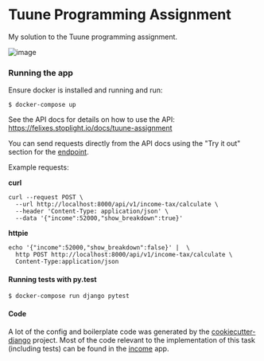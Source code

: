Tuune Programming Assignment
============================

My solution to the Tuune programming assignment.

![image](https://img.shields.io/badge/built%20with-Cookiecutter%20Django-ff69b4.svg?logo=cookiecutter%0A%20%20:target:%20https://github.com/pydanny/cookiecutter-django/%0A%20%20:alt:%20Built%20with%20Cookiecutter%20Django)


### Running the app

Ensure docker is installed and running and run:

    $ docker-compose up

See the API docs for details on how to use the API: https://felixes.stoplight.io/docs/tuune-assignment


You can send requests directly from the API docs using the "Try it out" section for the [endpoint](https://felixes.stoplight.io/docs/tuune-assignment/tuune-assignment-api.yaml/paths/~1api~1v1~1income-tax~1calculate/post).

Example requests:

**curl**

```
curl --request POST \
  --url http://localhost:8000/api/v1/income-tax/calculate \
  --header 'Content-Type: application/json' \
  --data '{"income":52000,"show_breakdown":true}'
```

**httpie**

```
echo '{"income":52000,"show_breakdown":false}' |  \
  http POST http://localhost:8000/api/v1/income-tax/calculate \
  Content-Type:application/json
```

#### Running tests with py.test

    $ docker-compose run django pytest


#### Code

A lot of the config and boilerplate code was generated by the [cookiecutter-django](https://github.com/pydanny/cookiecutter-django) project. Most of the code relevant to the implementation of this task (including tests) can be found in the [income](https://github.com/esfelix/tuune-assignment/tree/master/apps/income_tax) app.
